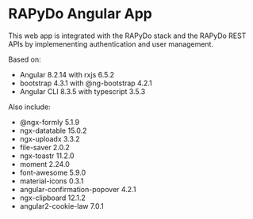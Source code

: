 # RAPyDo Angular App

This web app is integrated with the RAPyDo stack and the RAPyDo REST APIs by implemenenting authentication and user management.

Based on:

*   Angular 8.2.14 with rxjs 6.5.2
*   bootstrap 4.3.1 with @ng-bootstrap 4.2.1
*   Angular CLI 8.3.5 with typescript 3.5.3

Also include:

*   @ngx-formly 5.1.9
*   ngx-datatable 15.0.2
*   ngx-uploadx 3.3.2
*   file-saver 2.0.2
*   ngx-toastr 11.2.0
*   moment 2.24.0
*   font-awesome 5.9.0
*   material-icons 0.3.1
*   angular-confirmation-popover 4.2.1
*   ngx-clipboard 12.1.2
*   angular2-cookie-law 7.0.1
